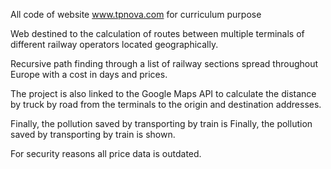 All code of website www.tpnova.com for curriculum purpose

Web destined to the calculation of routes between multiple terminals of different railway operators located geographically.

Recursive path finding through a list of railway sections spread throughout Europe with a cost in days and prices.

The project is also linked to the Google Maps API to calculate the distance by truck by road from the terminals to the origin and destination addresses.

Finally, the pollution saved by transporting by train is Finally, the pollution saved by transporting by train is shown.

For security reasons all price data is outdated.
